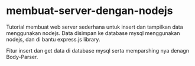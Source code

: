 # membuat-server-dengan-nodejs

Tutorial membuat web server sederhana untuk insert dan tampilkan data menggunakan nodejs.
Data disimpan ke database mysql menggunakan nodejs, dan di bantu express.js library.

Fitur insert dan get data di database mysql serta memparshing nya denagn Body-Parser.
